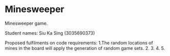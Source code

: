 # Minesweeper
Minesweeper game.

Student names:
Siu Ka Sing (3035690373)


Proposed fulfilments on code requirements:
1.The random locations of mines in the board will apply the generation of random game sets.
2.
3.
4.
5.
